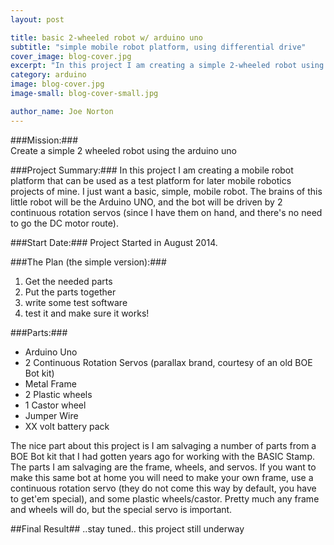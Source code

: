 ```yaml
---
layout: post

title: basic 2-wheeled robot w/ arduino uno
subtitle: "simple mobile robot platform, using differential drive"
cover_image: blog-cover.jpg
excerpt: "In this project I am creating a simple 2-wheeled robot using the arduino uno. I just want a basic, simple, mobile robot that can be used as a base, or platform, for later mobile robotics experiments."
category: arduino
image: blog-cover.jpg
image-small: blog-cover-small.jpg

author_name: Joe Norton
---  
```

###Mission:###  
Create a simple 2 wheeled robot using the arduino uno

###Project Summary:###
In this project I am creating a mobile robot platform that can be used as a test platform for later mobile robotics projects of mine. I just want a basic, simple, mobile robot. The brains of this little robot will be the Arduino UNO, and the bot will be driven by 2 continuous rotation servos (since I have them on hand, and there's no need to go the DC motor route).

###Start Date:###
Project Started in August 2014.

###The Plan (the simple version):###
1. Get the needed parts
2. Put the parts together
3. write some test software
4. test it and make sure it works!


###Parts:###
*  Arduino Uno
*  2 Continuous Rotation Servos (parallax brand, courtesy of an old BOE Bot kit)
*  Metal Frame
*  2 Plastic wheels
*  1 Castor wheel
*  Jumper Wire
*  XX volt battery pack

The nice part about this project is I am salvaging a number of parts from a BOE Bot kit that I had gotten years ago for working with the BASIC Stamp. The parts I am salvaging are the frame, wheels, and servos. If you want to make this same bot at home you will need to make your own frame, use a continuous rotation servo (they do not come this way by default, you have to get'em special), and some plastic wheels/castor. Pretty much any frame and wheels will do, but the special servo is important.

##Final Result##
..stay tuned.. this project still underway